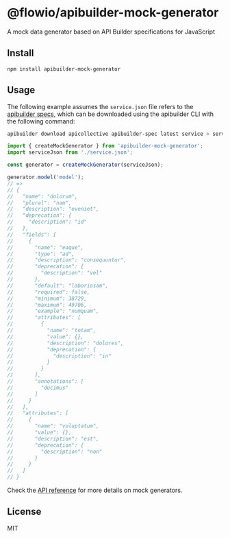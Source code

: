# @flowio/apibuilder-mock-generator

A mock data generator based on API Builder specifications for JavaScript

## Install

```
npm install apibuilder-mock-generator
```

## Usage

The following example assumes the `service.json` file refers to the [apibuilder specs](https://app.apibuilder.io/apicollective/apibuilder-spec/latest/service.json), which can be downloaded using the apibuilder CLI with the following command:

```bash
apibuilder download apicollective apibuilder-spec latest service > service.json
```

```javascript
import { createMockGenerator } from 'apibuilder-mock-generator';
import serviceJson from './service.json';

const generator = createMockGenerator(serviceJson);

generator.model('model');
// =>
// {
//   "name": "dolorum",
//   "plural": "nam",
//   "description": "eveniet",
//   "deprecation": {
//     "description": "id"
//   },
//   "fields": [
//     {
//       "name": "eaque",
//       "type": "ad",
//       "description": "consequuntur",
//       "deprecation": {
//         "description": "vel"
//       },
//       "default": "laboriosam",
//       "required": false,
//       "minimum": 38729,
//       "maximum": 49706,
//       "example": "numquam",
//       "attributes": [
//         {
//           "name": "totam",
//           "value": {},
//           "description": "dolores",
//           "deprecation": {
//             "description": "in"
//           }
//         }
//       ],
//       "annotations": [
//         "ducimus"
//       ]
//     }
//   ],
//   "attributes": [
//     {
//       "name": "voluptatum",
//       "value": {},
//       "description": "est",
//       "deprecation": {
//         "description": "non"
//       }
//     }
//   ]
// }
```

Check the [API reference](./docs/api-reference/README.md) for more details on mock generators.

## License

MIT
